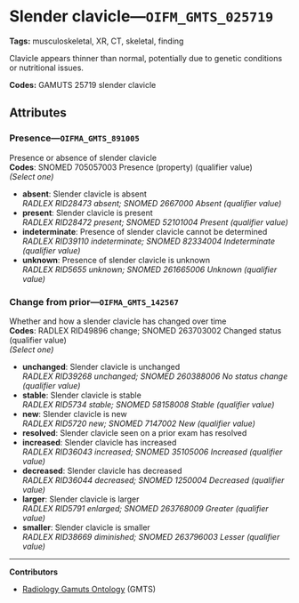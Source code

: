 # Slender clavicle—`OIFM_GMTS_025719`

**Tags:** musculoskeletal, XR, CT, skeletal, finding

Clavicle appears thinner than normal, potentially due to genetic conditions or nutritional issues.

**Codes:** GAMUTS 25719 slender clavicle

## Attributes

### Presence—`OIFMA_GMTS_891005`

Presence or absence of slender clavicle  
**Codes**: SNOMED 705057003 Presence (property) (qualifier value)  
*(Select one)*

- **absent**: Slender clavicle is absent  
_RADLEX RID28473 absent; SNOMED 2667000 Absent (qualifier value)_
- **present**: Slender clavicle is present  
_RADLEX RID28472 present; SNOMED 52101004 Present (qualifier value)_
- **indeterminate**: Presence of slender clavicle cannot be determined  
_RADLEX RID39110 indeterminate; SNOMED 82334004 Indeterminate (qualifier value)_
- **unknown**: Presence of slender clavicle is unknown  
_RADLEX RID5655 unknown; SNOMED 261665006 Unknown (qualifier value)_

### Change from prior—`OIFMA_GMTS_142567`

Whether and how a slender clavicle has changed over time  
**Codes**: RADLEX RID49896 change; SNOMED 263703002 Changed status (qualifier value)  
*(Select one)*

- **unchanged**: Slender clavicle is unchanged  
_RADLEX RID39268 unchanged; SNOMED 260388006 No status change (qualifier value)_
- **stable**: Slender clavicle is stable  
_RADLEX RID5734 stable; SNOMED 58158008 Stable (qualifier value)_
- **new**: Slender clavicle is new  
_RADLEX RID5720 new; SNOMED 7147002 New (qualifier value)_
- **resolved**: Slender clavicle seen on a prior exam has resolved  
- **increased**: Slender clavicle has increased  
_RADLEX RID36043 increased; SNOMED 35105006 Increased (qualifier value)_
- **decreased**: Slender clavicle has decreased  
_RADLEX RID36044 decreased; SNOMED 1250004 Decreased (qualifier value)_
- **larger**: Slender clavicle is larger  
_RADLEX RID5791 enlarged; SNOMED 263768009 Greater (qualifier value)_
- **smaller**: Slender clavicle is smaller  
_RADLEX RID38669 diminished; SNOMED 263796003 Lesser (qualifier value)_

---

**Contributors**

- [Radiology Gamuts Ontology](https://gamuts.net/) (GMTS)